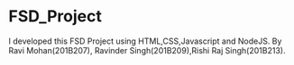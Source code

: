 # FSD_Project
I developed this FSD Project using HTML,CSS,Javascript and NodeJS. By Ravi Mohan(201B207), Ravinder Singh(201B209),Rishi Raj Singh(201B213).
